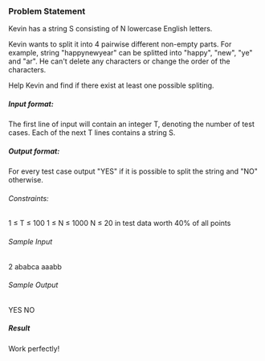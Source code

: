 <h3>Problem Statement</h3>

Kevin has a string S consisting of N lowercase English letters.

Kevin wants to split it into 4 pairwise different non-empty parts. For example, string "happynewyear" can be splitted into "happy", "new", "ye" and "ar". He can't delete any characters or change the order of the characters.

Help Kevin and find if there exist at least one possible spliting.

<h5>Input format:</h5>

The first line of input will contain an integer T, denoting the number of test cases. Each of the next T lines contains a string S.

<h5>Output format:</h5>

For every test case output "YES" if it is possible to split the string and "NO" otherwise.

<h6>Constraints:</h6>

1 ≤ T ≤ 100
1 ≤ N ≤ 1000
N ≤ 20 in test data worth 40% of all points

<h6>Sample Input</h6>

2
ababca
aaabb

<h6>Sample Output</h6>

YES
NO

<h5>Result</h5>

Work perfectly!